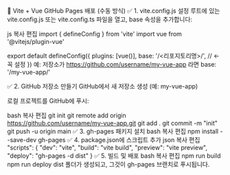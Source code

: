 🚀 Vite + Vue GitHub Pages 배포 (수동 방식)
✅ 1. vite.config.js 설정
루트에 있는 vite.config.js 또는 vite.config.ts 파일을 열고, base 속성을 추가합니다:

js
복사
편집
import { defineConfig } from 'vite'
import vue from '@vitejs/plugin-vue'

export default defineConfig({
  plugins: [vue()],
  base: '/<리포지토리명>/', // ← 꼭 설정
})
예: 저장소가 https://github.com/username/my-vue-app 라면
base: '/my-vue-app/'

✅ 2. GitHub 저장소 만들기
GitHub에서 새 저장소 생성 (예: my-vue-app)

로컬 프로젝트를 GitHub에 푸시:

bash
복사
편집
git init
git remote add origin https://github.com/username/my-vue-app.git
git add .
git commit -m "init"
git push -u origin main
✅ 3. gh-pages 패키지 설치
bash
복사
편집
npm install --save-dev gh-pages
✅ 4. package.json에 스크립트 추가
json
복사
편집
"scripts": {
  "dev": "vite",
  "build": "vite build",
  "preview": "vite preview",
  "deploy": "gh-pages -d dist"
}
✅ 5. 빌드 및 배포
bash
복사
편집
npm run build
npm run deploy
dist 폴더가 생성되고, 그것이 gh-pages 브랜치로 푸시됩니다.
